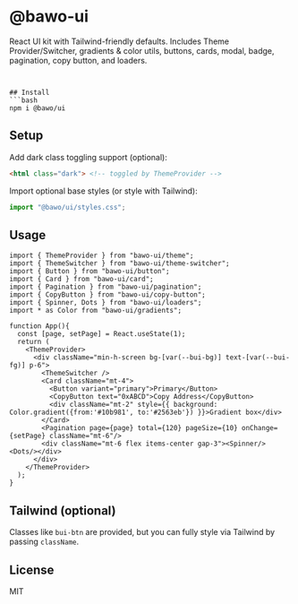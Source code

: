 # @bawo-ui


React UI kit with Tailwind-friendly defaults. Includes Theme Provider/Switcher, gradients & color utils, buttons, cards, modal, badge, pagination, copy button, and loaders.

 
```


## Install
```bash
npm i @bawo/ui
```


## Setup
Add dark class toggling support (optional):
```html
<html class="dark"> <!-- toggled by ThemeProvider -->
```
Import optional base styles (or style with Tailwind):
```ts
import "@bawo/ui/styles.css";
```


## Usage
```tsx
import { ThemeProvider } from "bawo-ui/theme";
import { ThemeSwitcher } from "bawo-ui/theme-switcher";
import { Button } from "bawo-ui/button";
import { Card } from "bawo-ui/card";
import { Pagination } from "bawo-ui/pagination";
import { CopyButton } from "bawo-ui/copy-button";
import { Spinner, Dots } from "bawo-ui/loaders";
import * as Color from "bawo-ui/gradients";

function App(){
  const [page, setPage] = React.useState(1);
  return (
    <ThemeProvider>
      <div className="min-h-screen bg-[var(--bui-bg)] text-[var(--bui-fg)] p-6">
        <ThemeSwitcher />
        <Card className="mt-4">
          <Button variant="primary">Primary</Button>
          <CopyButton text="0xABCD">Copy Address</CopyButton>
          <div className="mt-2" style={{ background: Color.gradient({from:'#10b981', to:'#2563eb'}) }}>Gradient box</div>
        </Card>
        <Pagination page={page} total={120} pageSize={10} onChange={setPage} className="mt-6"/>
        <div className="mt-6 flex items-center gap-3"><Spinner/><Dots/></div>
      </div>
    </ThemeProvider>
  );
}

```


## Tailwind (optional)
Classes like `bui-btn` are provided, but you can fully style via Tailwind by passing `className`.


## License
MIT